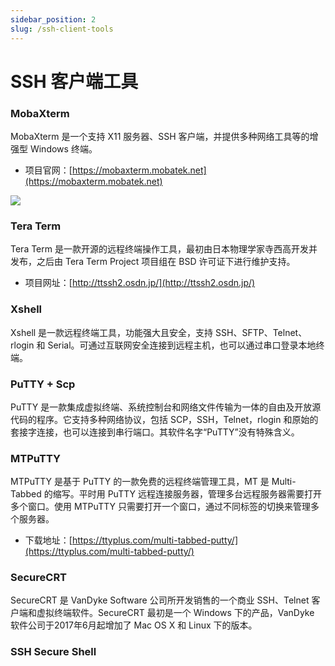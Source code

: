 ```yaml
---
sidebar_position: 2
slug: /ssh-client-tools
---
```


# SSH 客户端工具



### MobaXterm

MobaXterm 是一个支持 X11 服务器、SSH 客户端，并提供多种网络工具等的增强型 Windows 终端。

- 项目官网：[https://mobaxterm.mobatek.net](https://mobaxterm.mobatek.net)

![](./images/mobxterm-screenshot-20210916.png)



### Tera Term

Tera Term 是一款开源的远程终端操作工具，最初由日本物理学家寺西高开发并发布，之后由 Tera Term Project 项目组在 BSD 许可证下进行维护支持。

- 项目网址：[http://ttssh2.osdn.jp/](http://ttssh2.osdn.jp/)



### Xshell

Xshell 是一款远程终端工具，功能强大且安全，支持 SSH、SFTP、Telnet、rlogin 和 Serial。可通过互联网安全连接到远程主机，也可以通过串口登录本地终端。



### PuTTY + Scp

PuTTY 是一款集成虚拟终端、系统控制台和网络文件传输为一体的自由及开放源代码的程序。它支持多种网络协议，包括 SCP，SSH，Telnet，rlogin 和原始的套接字连接，也可以连接到串行端口。其软件名字“PuTTY”没有特殊含义。



### MTPuTTY

MTPuTTY 是基于 PuTTY 的一款免费的远程终端管理工具，MT 是 Multi-Tabbed 的缩写。平时用 PuTTY 远程连接服务器，管理多台远程服务器需要打开多个窗口。使用 MTPuTTY 只需要打开一个窗口，通过不同标签的切换来管理多个服务器。

- 下载地址：[https://ttyplus.com/multi-tabbed-putty/](https://ttyplus.com/multi-tabbed-putty/)



### SecureCRT

SecureCRT 是 VanDyke Software 公司所开发销售的一个商业 SSH、Telnet 客户端和虚拟终端软件。SecureCRT 最初是一个 Windows 下的产品，VanDyke 软件公司于2017年6月起增加了 Mac OS X 和 Linux 下的版本。



### SSH Secure Shell
